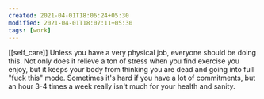 ```yaml
---
created: 2021-04-01T18:06:24+05:30
modified: 2021-04-01T18:07:11+05:30
tags: [work]
---
```

[[self_care]]
 Unless you have a very physical job, everyone should be doing this. Not only does it relieve a ton of stress when you find exercise you enjoy, but it keeps your body from thinking you are dead and going into full "fuck this" mode. Sometimes it's hard if you have a lot of commitments, but an hour 3-4 times a week really isn't much for your health and sanity. 
